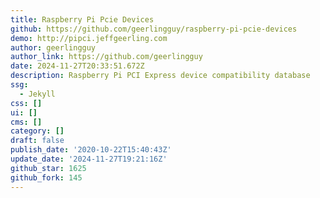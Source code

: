 ```yaml
---
title: Raspberry Pi Pcie Devices
github: https://github.com/geerlingguy/raspberry-pi-pcie-devices
demo: http://pipci.jeffgeerling.com
author: geerlingguy
author_link: https://github.com/geerlingguy
date: 2024-11-27T20:33:51.672Z
description: Raspberry Pi PCI Express device compatibility database
ssg:
  - Jekyll
css: []
ui: []
cms: []
category: []
draft: false
publish_date: '2020-10-22T15:40:43Z'
update_date: '2024-11-27T19:21:16Z'
github_star: 1625
github_fork: 145
---
```

